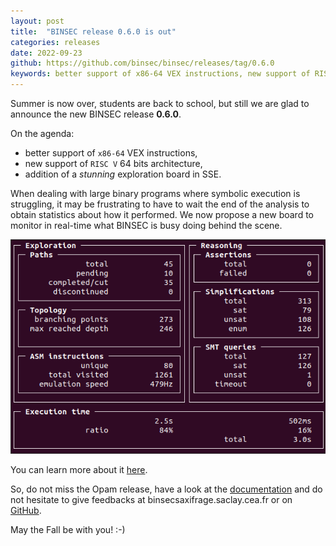 ```yaml
---
layout: post
title:  "BINSEC release 0.6.0 is out"
categories: releases
date: 2022-09-23
github: https://github.com/binsec/binsec/releases/tag/0.6.0
keywords: better support of x86-64 VEX instructions, new support of RISC V 64 bits architecture, addition of a stunning exploration board in SSE
---
```


Summer is now over, students are back to school, but still we are glad
to announce the new BINSEC release **0.6.0**.

On the agenda:
- better support of `x86-64` VEX instructions, 
- new support of `RISC V` 64 bits architecture, 
- addition of a *stunning* exploration board in SSE.

When dealing with large binary programs where symbolic execution is
struggling, it may be frustrating to have to wait the end of the analysis
to obtain statistics about how it performed.
We now propose a new board to monitor in real-time what BINSEC is busy
doing behind the scene.

![](/assets/img/exploration_board.png)

You can learn more about it [here](https://github.com/binsec/binsec/blob/e94c05bcd6741df91f180aef700e137008a9f64c/doc/sse/exploration_board.md).

So, do not miss the Opam release, have a look at the
[documentation](https://github.com/binsec/binsec/tree/master/doc/sse)
and do not hesitate to give feedbacks at
binsec<i class="fas fa-at"></i>saxifrage.saclay.cea.fr or
on [GitHub](https://github.com/binsec/binsec/issues).

May the Fall be with you! :-)
